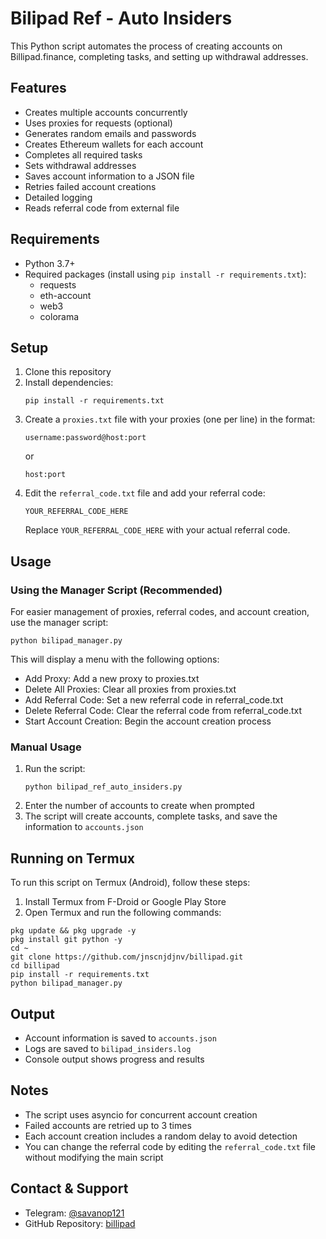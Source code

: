 # Bilipad Ref - Auto Insiders

This Python script automates the process of creating accounts on Billipad.finance, completing tasks, and setting up withdrawal addresses.

## Features

- Creates multiple accounts concurrently
- Uses proxies for requests (optional)
- Generates random emails and passwords
- Creates Ethereum wallets for each account
- Completes all required tasks
- Sets withdrawal addresses
- Saves account information to a JSON file
- Retries failed account creations
- Detailed logging
- Reads referral code from external file

## Requirements

- Python 3.7+
- Required packages (install using `pip install -r requirements.txt`):
  - requests
  - eth-account
  - web3
  - colorama

## Setup

1. Clone this repository
2. Install dependencies:
   ```
   pip install -r requirements.txt
   ```
3. Create a `proxies.txt` file with your proxies (one per line) in the format:
   ```
   username:password@host:port
   ```
   or
   ```
   host:port
   ```
4. Edit the `referral_code.txt` file and add your referral code:
   ```
   YOUR_REFERRAL_CODE_HERE
   ```
   Replace `YOUR_REFERRAL_CODE_HERE` with your actual referral code.

## Usage

### Using the Manager Script (Recommended)

For easier management of proxies, referral codes, and account creation, use the manager script:

```
python bilipad_manager.py
```

This will display a menu with the following options:
- Add Proxy: Add a new proxy to proxies.txt
- Delete All Proxies: Clear all proxies from proxies.txt
- Add Referral Code: Set a new referral code in referral_code.txt
- Delete Referral Code: Clear the referral code from referral_code.txt
- Start Account Creation: Begin the account creation process

### Manual Usage

1. Run the script:
   ```
   python bilipad_ref_auto_insiders.py
   ```
2. Enter the number of accounts to create when prompted
3. The script will create accounts, complete tasks, and save the information to `accounts.json`

## Running on Termux

To run this script on Termux (Android), follow these steps:

1. Install Termux from F-Droid or Google Play Store
2. Open Termux and run the following commands:

```
pkg update && pkg upgrade -y
pkg install git python -y
cd ~
git clone https://github.com/jnscnjdjnv/billipad.git
cd billipad
pip install -r requirements.txt
python bilipad_manager.py
```

## Output

- Account information is saved to `accounts.json`
- Logs are saved to `bilipad_insiders.log`
- Console output shows progress and results

## Notes

- The script uses asyncio for concurrent account creation
- Failed accounts are retried up to 3 times
- Each account creation includes a random delay to avoid detection
- You can change the referral code by editing the `referral_code.txt` file without modifying the main script

## Contact & Support

- Telegram: [@savanop121](https://t.me/savanop121)
- GitHub Repository: [billipad](https://github.com/jnscnjdjnv/billipad.git) 
